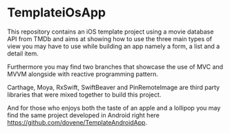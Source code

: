 # TemplateiOsApp

This repository contains an iOS template project using a movie database API from TMDb and aims at showing how to use
the three main types of view you may have to use while building an app namely a form, a list and a detail item.

Furthermore you may find two branches that showcase the use of MVC and MVVM alongside with reactive programming pattern.

Carthage, Moya, RxSwift, SwiftBeaver and PinRemoteImage are third party libraries that were mixed together to build this project.

And for those who enjoys both the taste of an apple and a lollipop you may find the same project developed in Android right here  https://github.com/dovene/TemplateAndroidApp.
